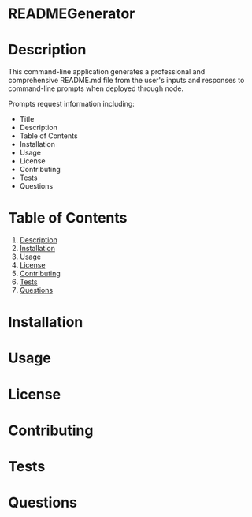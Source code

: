 # READMEGenerator 

<a name="desc"></a>
# Description 
This command-line application generates a professional and comprehensive README.md file from the user's inputs and responses to command-line prompts when deployed through node. 

Prompts request information including: 
  * Title
  * Description
  * Table of Contents
  * Installation
  * Usage
  * License
  * Contributing
  * Tests
  * Questions

# Table of Contents 
1. [Description](#desc)
2. [Installation](#install)
3. [Usage](#usage)
4. [License](#lic)
5. [Contributing](#contr)
6. [Tests](#test)
7. [Questions](#quest)

<a name="install"></a>
# Installation 

<a name="usage"></a>
# Usage 

<a name="lic"></a>
# License 

<a name="contr"></a>
# Contributing 

<a name="test"></a>
# Tests 

<a name="quest"></a>
# Questions 


